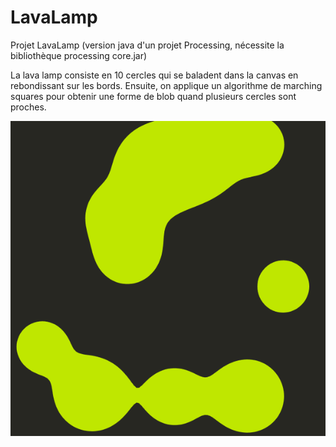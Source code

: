# LavaLamp
Projet LavaLamp
(version java d'un projet Processing, nécessite la bibliothèque processing core.jar)

La lava lamp consiste en 10 cercles qui se baladent dans la canvas en rebondissant sur les 
bords. Ensuite, on applique un algorithme de marching squares pour obtenir une forme de blob 
quand plusieurs cercles sont proches.

![Lava Lamp](https://github.com/Avengiron/HostReadMeImages/blob/main/LavaLamp/LavaLamp.png)
